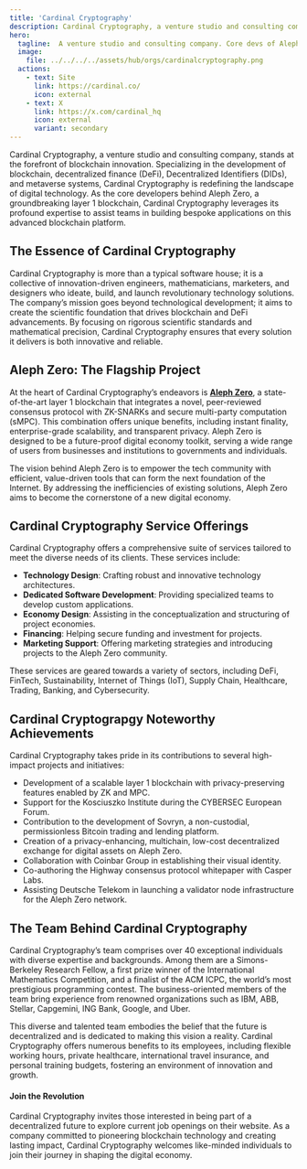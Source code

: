 ```yaml
---
title: 'Cardinal Cryptography'
description: Cardinal Cryptography, a venture studio and consulting company, stands at the forefront of blockchain innovation.
hero:
  tagline:  A venture studio and consulting company. Core devs of Aleph Zero.
  image: 
    file: ../../../../assets/hub/orgs/cardinalcryptography.png
  actions:
    - text: Site
      link: https://cardinal.co/
      icon: external
    - text: X
      link: https://x.com/cardinal_hq
      icon: external
      variant: secondary
---
```


Cardinal Cryptography, a venture studio and consulting company, stands at the forefront of blockchain innovation. Specializing in the development of blockchain, decentralized finance (DeFi), Decentralized Identifiers (DIDs), and metaverse systems, Cardinal Cryptography is redefining the landscape of digital technology. As the core developers behind Aleph Zero, a groundbreaking layer 1 blockchain, Cardinal Cryptography leverages its profound expertise to assist teams in building bespoke applications on this advanced blockchain platform.

## The Essence of Cardinal Cryptography
Cardinal Cryptography is more than a typical software house; it is a collective of innovation-driven engineers, mathematicians, marketers, and designers who ideate, build, and launch revolutionary technology solutions. The company’s mission goes beyond technological development; it aims to create the scientific foundation that drives blockchain and DeFi advancements. By focusing on rigorous scientific standards and mathematical precision, Cardinal Cryptography ensures that every solution it delivers is both innovative and reliable.

## Aleph Zero: The Flagship Project
At the heart of Cardinal Cryptography’s endeavors is [**Aleph Zero**](https://dablock.com/dapps/aleph-zero/), a state-of-the-art layer 1 blockchain that integrates a novel, peer-reviewed consensus protocol with ZK-SNARKs and secure multi-party computation (sMPC). This combination offers unique benefits, including instant finality, enterprise-grade scalability, and transparent privacy. Aleph Zero is designed to be a future-proof digital economy toolkit, serving a wide range of users from businesses and institutions to governments and individuals.

The vision behind Aleph Zero is to empower the tech community with efficient, value-driven tools that can form the next foundation of the Internet. By addressing the inefficiencies of existing solutions, Aleph Zero aims to become the cornerstone of a new digital economy.

## Cardinal Cryptography Service Offerings
Cardinal Cryptography offers a comprehensive suite of services tailored to meet the diverse needs of its clients. These services include:

- **Technology Design**: Crafting robust and innovative technology architectures.
- **Dedicated Software Development**: Providing specialized teams to develop custom applications.
- **Economy Design**: Assisting in the conceptualization and structuring of project economies.
- **Financing**: Helping secure funding and investment for projects.
- **Marketing Support**: Offering marketing strategies and introducing projects to the Aleph Zero community.

These services are geared towards a variety of sectors, including DeFi, FinTech, Sustainability, Internet of Things (IoT), Supply Chain, Healthcare, Trading, Banking, and Cybersecurity.

## Cardinal Cryptograpgy Noteworthy Achievements
Cardinal Cryptography takes pride in its contributions to several high-impact projects and initiatives:
- Development of a scalable layer 1 blockchain with privacy-preserving features enabled by ZK and MPC.
- Support for the Kosciuszko Institute during the CYBERSEC European Forum.
- Contribution to the development of Sovryn, a non-custodial, permissionless Bitcoin trading and lending platform.
- Creation of a privacy-enhancing, multichain, low-cost decentralized exchange for digital assets on Aleph Zero.
- Collaboration with Coinbar Group in establishing their visual identity.
- Co-authoring the Highway consensus protocol whitepaper with Casper Labs.
- Assisting Deutsche Telekom in launching a validator node infrastructure for the Aleph Zero network.

## The Team Behind Cardinal Cryptography
Cardinal Cryptography’s team comprises over 40 exceptional individuals with diverse expertise and backgrounds. Among them are a Simons-Berkeley Research Fellow, a first prize winner of the International Mathematics Competition, and a finalist of the ACM ICPC, the world’s most prestigious programming contest. The business-oriented members of the team bring experience from renowned organizations such as IBM, ABB, Stellar, Capgemini, ING Bank, Google, and Uber.

This diverse and talented team embodies the belief that the future is decentralized and is dedicated to making this vision a reality. Cardinal Cryptography offers numerous benefits to its employees, including flexible working hours, private healthcare, international travel insurance, and personal training budgets, fostering an environment of innovation and growth.

#### Join the Revolution
Cardinal Cryptography invites those interested in being part of a decentralized future to explore current job openings on their website. As a company committed to pioneering blockchain technology and creating lasting impact, Cardinal Cryptography welcomes like-minded individuals to join their journey in shaping the digital economy.
